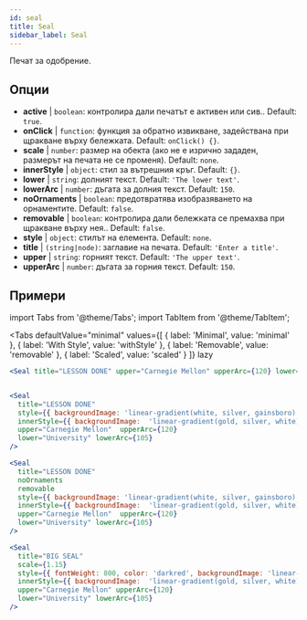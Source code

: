 ```yaml
---
id: seal 
title: Seal
sidebar_label: Seal
---
```


Печат за одобрение.

## Опции

* __active__ | `boolean`: контролира дали печатът е активен или сив.. Default: `true`.
* __onClick__ | `function`: функция за обратно извикване, задействана при щракване върху бележката. Default: `onClick() {}`.
* __scale__ | `number`: размер на обекта (ако не е изрично зададен, размерът на печата не се променя). Default: `none`.
* __innerStyle__ | `object`: стил за вътрешния кръг. Default: `{}`.
* __lower__ | `string`: долният текст. Default: `'The lower text'`.
* __lowerArc__ | `number`: дъгата за долния текст. Default: `150`.
* __noOrnaments__ | `boolean`: предотвратява изобразяването на орнаментите. Default: `false`.
* __removable__ | `boolean`: контролира дали бележката се премахва при щракване върху нея.. Default: `false`.
* __style__ | `object`: стилът на елемента. Default: `none`.
* __title__ | `(string|node)`: заглавие на печата. Default: `'Enter a title'`.
* __upper__ | `string`: горният текст. Default: `'The upper text'`.
* __upperArc__ | `number`: дъгата за горния текст. Default: `150`.


## Примери

import Tabs from '@theme/Tabs';
import TabItem from '@theme/TabItem';

<Tabs
    defaultValue="minimal"
    values={[
        { label: 'Minimal', value: 'minimal' },
        { label: 'With Style', value: 'withStyle' },
        { label: 'Removable', value: 'removable' },
        { label: 'Scaled', value: 'scaled' }
    ]}
    lazy
>

<TabItem value="minimal">

```jsx live
<Seal title="LESSON DONE" upper="Carnegie Mellon" upperArc={120} lower="University" lowerArc={105} />
```

</TabItem>


<TabItem value="withStyle">

```jsx live

<Seal 
  title="LESSON DONE" 
  style={{ backgroundImage: 'linear-gradient(white, silver, gainsboro)'}}
  innerStyle={{ backgroundImage:  'linear-gradient(gold, silver, white)' }}
  upper="Carnegie Mellon"  upperArc={120} 
  lower="University" lowerArc={105}
/>
```

</TabItem>

<TabItem value="removable">

```jsx live
<Seal 
  title="LESSON DONE" 
  noOrnaments
  removable
  style={{ backgroundImage: 'linear-gradient(white, silver, gainsboro)'}}
  innerStyle={{ backgroundImage:  'linear-gradient(gold, silver, white)' }}
  upper="Carnegie Mellon"  upperArc={120} 
  lower="University" lowerArc={105}
/>
```

</TabItem>

<TabItem value="scaled">

```jsx live
<Seal 
  title="BIG SEAL" 
  scale={1.15}
  style={{ fontWeight: 800, color: 'darkred', backgroundImage: 'linear-gradient(white, silver, gainsboro)'}}
  innerStyle={{ backgroundImage:  'linear-gradient(gold, silver, white)' }}
  upper="Carnegie Mellon" upperArc={120} 
  lower="University" lowerArc={105}
/>
```

</TabItem>

</Tabs>
